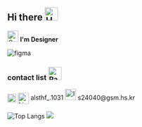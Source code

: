 ## Hi there <img src="https://raw.githubusercontent.com/Tarikul-Islam-Anik/Animated-Fluent-Emojis/master/Emojis/Hand%20gestures/Hand%20with%20Fingers%20Splayed.png" alt="Hand with Fingers Splayed" width="30" height="30" />
<img src="https://raw.githubusercontent.com/Tarikul-Islam-Anik/Animated-Fluent-Emojis/master/Emojis/Smilies/Cat%20with%20Wry%20Smile.png" alt="Cat with Wry Smile" width="25" height="25" /> **I'm Designer**

<img alt="figma" src="https://img.shields.io/badge/Figma-F24E1E?style=for-the-badge&logo=figma&logoColor=white" />

<h3> contact list <img src="https://raw.githubusercontent.com/Tarikul-Islam-Anik/Animated-Fluent-Emojis/master/Emojis/Objects/Paperclip.png" alt="Paperclip" width="30" height="30" /> </h3>

<div>
  <a href="https://www.instagram.com/alsthf_.1031/" target="blank"><img align="center" src="https://raw.githubusercontent.com/rahuldkjain/github-profile-readme-generator/master/src/images/icons/Social/instagram.svg" alt="data.hea" height="20" width="20" /></a>
  <a target="blank"><img align="center" src="https://raw.githubusercontent.com/rahuldkjain/github-profile-readme-generator/master/src/images/icons/Social/discord.svg" alt="kimbom0580" height="25" width="25" /> alsthf_.1031 </a>
  <img src="https://raw.githubusercontent.com/Tarikul-Islam-Anik/Animated-Fluent-Emojis/master/Emojis/Objects/Incoming%20Envelope.png" alt="Incoming Envelope" width="25" height="25" /> s24040@gsm.hs.kr
</div>
</br>

<img src="https://github-readme-stats.vercel.app/api/top-langs/?username=minsol1031&layout=compact" alt="Top Langs">

<img src="https://capsule-render.vercel.app/api?type=waving&color=BDBDC8&height=150&section=footer" />
